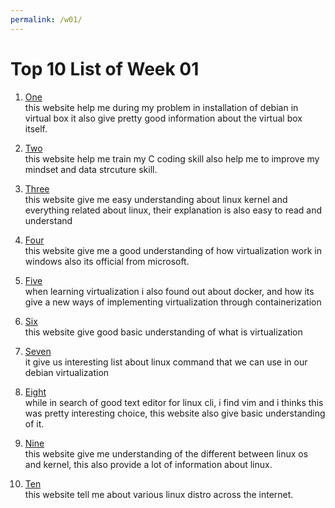 ```yaml
---
permalink: /w01/
---
```


# Top 10 List of Week 01

1. [One](https://shaadlife.com/install-debian-oracle-virtualbox/)<br>
   this website help me during my problem in installation of debian in virtual box
   it also give pretty good information about the virtual box itself.

2. [Two](https://www.hackerrank.com/)<br>
   this website help me train my C coding skill also help me to improve my
   mindset and data strcuture skill.

3. [Three](https://www.dummies.com/computers/operating-systems/linux/)<br>
   this website give me easy understanding about linux kernel and everything related
   about linux, their explanation is also easy to read and understand

4. [Four](https://docs.microsoft.com/en-us/virtualization/hyper-v-on-windows/)<br>
   this website give me a good understanding of how virtualization work in windows
   also its official from microsoft.

5. [Five](https://www.docker.com/)<br>
   when learning virtualization i also found out about docker, and how its
   give a new ways of implementing virtualization through containerization

6. [Six](https://en.wikipedia.org/wiki/Virtualization)<br>
   this website give good basic understanding of what is virtualization

7. [Seven](https://www.hostinger.com/tutorials/linux-commands)<br>
   it give us interesting list about linux command that we can use in our debian
   virtualization

8. [Eight](https://www.linux.com/training-tutorials/vim-101-beginners-guide-vim/)<br>
   while in search of good text editor for linux cli, i find vim and i thinks
   this was pretty interesting choice, this website also give basic understanding of it.

9. [Nine](https://en.wikipedia.org/wiki/Linux_kernel)<br>
   this website give me understanding of the different between linux os and kernel,
   this also provide a lot of information about linux.

10. [Ten](https://en.wikipedia.org/wiki/Linux_kernel)<br>
    this website tell me about various linux distro across the internet.
